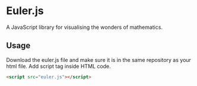 # Euler.js

A JavaScript library for visualising the wonders of mathematics.

## Usage

Download the euler.js file and make sure it is in the same repository as your html file. Add script tag inside HTML code.
``` html
<script src="euler.js"></script>
```
